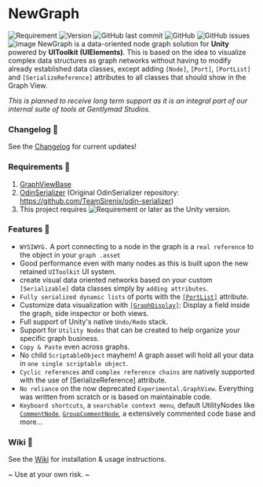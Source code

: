 # NewGraph
![Requirement](https://img.shields.io/badge/Requirement-Unity%202022.2-yellow)
![Version](https://img.shields.io/github/package-json/v/Gentlymad-Studios/NewGraph)
![GitHub last commit](https://img.shields.io/github/last-commit/Gentlymad-Studios/NewGraph)
![GitHub](https://img.shields.io/github/license/Gentlymad-Studios/NewGraph)
![GitHub issues](https://img.shields.io/github/issues-raw/Gentlymad-Studios/NewGraph)
![image](https://user-images.githubusercontent.com/530629/219878506-2a12f872-cf5b-468e-8982-066c742bb8e7.png)
NewGraph is a data-oriented node graph solution for **Unity** powered by **UIToolkit (UIElements)**. This is based on the idea to visualize complex data structures as graph networks without having to modify already established data classes, except adding `[Node]`, `[Port]`, `[PortList]` and `[SerializeReference]` attributes to all classes that should show in the Graph View.

_This is planned to receive long term support as it is an integral part of our internal suite of tools at Gentlymad Studios._

### Changelog 📢
See the [Changelog](https://github.com/Gentlymad-Studios/NewGraph/blob/main/CHANGELOG.md) for current updates!

### Requirements 🌵
1. [GraphViewBase](https://github.com/Gentlymad-Studios/GraphViewBase)
2. [OdinSerializer](https://github.com/Gentlymad-Studios/OdinSerializer) (Original OdinSerializer repository: https://github.com/TeamSirenix/odin-serializer)
3. This project requires ![Requirement](https://img.shields.io/badge/-Unity%202022.2-yellow) or later as the Unity version.

### Features 🍒
* `WYSIWYG.` A port connecting to a node in the graph is a `real reference` to the object in your `graph .asset`
* Good performance even with many nodes as this is built upon  the new retained `UIToolkit` UI system.
* create visual data oriented networks based on your custom `[Serializable]` data classes simply by `adding attributes`.
* `Fully serialized dynamic lists` of ports with the [`[PortList]`](https://github.com/Gentlymad-Studios/NewGraph/wiki/2.-Usage#portlist) attribute.
* Customize data visualization with [`[GraphDisplay]`](https://github.com/Gentlymad-Studios/NewGraph/wiki/2.-Usage#graphdisplay): Display a field inside the graph, side inspector or both views.
* Full support of Unity's native `Undo/Redo` stack.
* Support for `Utility Nodes` that can be created to help organize your specific graph business.
* `Copy & Paste` even across graphs.
* No child `ScriptableObject` mayhem! A graph asset will hold all your data in `one single scriptable object`.
* `Cyclic references` and `complex reference chains` are natively supported with the use of [SerializeReference] attribute.
* `No reliance` on the now deprecated `Experimental.GraphView`. Everything was written from scratch or is based on maintainable code.
* `Keyboard shortcuts`, a `searchable context menu`, default UtilityNodes like [`CommentNode`](https://github.com/Gentlymad-Studios/NewGraph/wiki/2.-Usage#groupcommentnode), [`GroupCommentNode`](https://github.com/Gentlymad-Studios/NewGraph/wiki/2.-Usage#groupcommentnode), a extensively commented code base and more...

### Wiki 📒
See the [Wiki](https://github.com/Gentlymad-Studios/NewGraph/wiki) for installation & usage instructions.

~ Use at your own risk. ~
